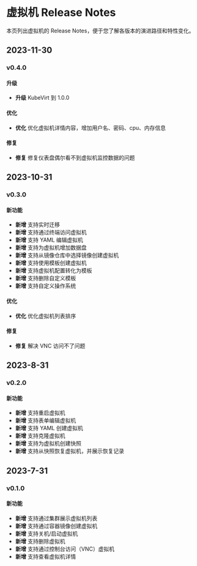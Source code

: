 # 虚拟机 Release Notes

本页列出虚拟机的 Release Notes，便于您了解各版本的演进路径和特性变化。

## 2023-11-30

### v0.4.0

#### 升级

- **升级** KubeVirt 到 1.0.0

#### 优化

- **优化** 优化虚拟机详情内容，增加用户名、密码、cpu、内存信息

#### 修复

- **修复** 修复仪表盘偶尔看不到虚拟机监控数据的问题

## 2023-10-31

### v0.3.0

#### 新功能

- **新增** 支持实时迁移
- **新增** 支持通过终端访问虚拟机
- **新增** 支持 YAML 编辑虚拟机
- **新增** 支持为虚拟机增加数据盘
- **新增** 支持从镜像仓库中选择镜像创建虚拟机
- **新增** 支持使用模板创建虚拟机
- **新增** 支持虚拟机配置转化为模板
- **新增** 支持删除自定义模板
- **新增** 支持自定义操作系统

#### 优化

- **优化** 优化虚拟机列表排序

#### 修复

- **修复** 解决 VNC 访问不了问题

## 2023-8-31

### v0.2.0

#### 新功能

- **新增** 支持重启虚拟机
- **新增** 支持表单编辑虚拟机
- **新增** 支持 YAML 创建虚拟机
- **新增** 支持克隆虚拟机
- **新增** 支持为虚拟机创建快照
- **新增** 支持从快照恢复虚拟机，并展示恢复记录

## 2023-7-31

### v0.1.0

#### 新功能

- **新增** 支持通过集群展示虚拟机列表
- **新增** 支持通过容器镜像创建虚拟机
- **新增** 支持关机/启动虚拟机
- **新增** 支持删除虚拟机
- **新增** 支持通过控制台访问（VNC）虚拟机
- **新增** 支持查看虚拟机详情
